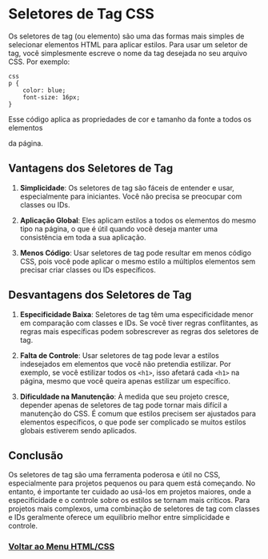 # Seletores de Tag CSS

Os seletores de tag (ou elemento) são uma das formas mais simples de selecionar elementos HTML para aplicar estilos. Para usar um seletor de tag, você simplesmente escreve o nome da tag desejada no seu arquivo CSS. Por exemplo:

```
css
p {
    color: blue;
    font-size: 16px;
}
```


Esse código aplica as propriedades de cor e tamanho da fonte a todos os elementos <p> da página.

## Vantagens dos Seletores de Tag

1. **Simplicidade**: Os seletores de tag são fáceis de entender e usar, especialmente para iniciantes. Você não precisa se preocupar com classes ou IDs.

2. **Aplicação Global**: Eles aplicam estilos a todos os elementos do mesmo tipo na página, o que é útil quando você deseja manter uma consistência em toda a sua aplicação.

3. **Menos Código**: Usar seletores de tag pode resultar em menos código CSS, pois você pode aplicar o mesmo estilo a múltiplos elementos sem precisar criar classes ou IDs específicos.

## Desvantagens dos Seletores de Tag

1. **Especificidade Baixa**: Seletores de tag têm uma especificidade menor em comparação com classes e IDs. Se você tiver regras conflitantes, as regras mais específicas podem sobrescrever as regras dos seletores de tag.

2. **Falta de Controle**: Usar seletores de tag pode levar a estilos indesejados em elementos que você não pretendia estilizar. Por exemplo, se você estilizar todos os `<h1>`, isso afetará cada `<h1>` na página, mesmo que você queira apenas estilizar um específico.

3. **Dificuldade na Manutenção**: À medida que seu projeto cresce, depender apenas de seletores de tag pode tornar mais difícil a manutenção do CSS. É comum que estilos precisem ser ajustados para elementos específicos, o que pode ser complicado se muitos estilos globais estiverem sendo aplicados.

## Conclusão

Os seletores de tag são uma ferramenta poderosa e útil no CSS, especialmente para projetos pequenos ou para quem está começando. No entanto, é importante ter cuidado ao usá-los em projetos maiores, onde a especificidade e o controle sobre os estilos se tornam mais críticos. Para projetos mais complexos, uma combinação de seletores de tag com classes e IDs geralmente oferece um equilíbrio melhor entre simplicidade e controle.


### [Voltar ao Menu HTML/CSS](/HTML-CSS/menu_html-css.md)
